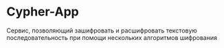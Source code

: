 # Cypher-App
Сервис, позволяющий зашифровать и расшифровать текстовую последовательность при помощи нескольких алгоритмов шифрования
